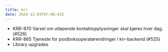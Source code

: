 ```yaml
---
title: krr
date: 2024-12-03T07:08:43Z
---
```

- KRR-870 Varsel om utløpende kontaktopplysninger skal kjøres hver dag. (#526)
- KRR-865 Tjeneste for postboksoperatørendringer i krr-backend (#525)
- Library upgrades

